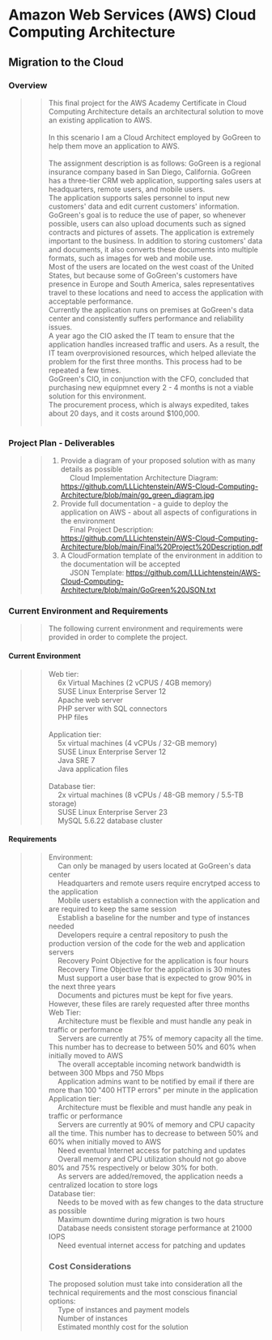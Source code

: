 # Amazon Web Services (AWS) Cloud Computing Architecture
## Migration to the Cloud
### Overview
> > This final project for the AWS Academy Certificate in Cloud Computing Architecture details an architectural solution to move an existing application to AWS.<br><br>
> > In this scenario I am a Cloud Architect employed by GoGreen to help them move an application to AWS.<br><br>
> > The assignment description is as follows:
> > GoGreen is a regional insurance company based in San Diego, California. GoGreen has a three-tier CRM web application, supporting sales users at headquarters, remote users, and mobile users.<br>
> > The application supports sales personnel to input new customers' data and edit current customers' information. GoGreen's goal is to reduce the use of paper, so whenever possible, users can also upload documents such as signed contracts and pictures of assets. The application is extremely important to the business. In addition to storing customers' data and documents, it also converts these documents into multiple formats, such as images for web and mobile use. <br>
> > Most of the users are located on the west coast of the United States, but because some of GoGreen's customers have presence in Europe and South America, sales representatives travel to these locations and need to access the application with acceptable performance.<br>
> > Currently the application runs on premises at GoGreen's data center and consistently suffers performance and reliability issues. <br>
> > A year ago the CIO asked the IT team to ensure that the application handles increased traffic and users. As a result, the IT team overprovisioned resources, which helped alleviate the problem for the first three months. This process had to be repeated a few times.<br>
> > GoGreen's CIO, in conjunction with the CFO, concluded that purchasing new equipmnet every 2 - 4 months is not a viable solution for this environment.<br>
> > The procurement process, which is always expedited, takes about 20 days, and it costs around $100,000. <br><br>
### Project Plan - Deliverables
> > 1. Provide a diagram of your proposed solution with as many details as possible <br>
> > &emsp; Cloud Implementation Architecture Diagram: 
> > https://github.com/LLLichtenstein/AWS-Cloud-Computing-Architecture/blob/main/go_green_diagram.jpg <br>
> > 2. Provide full documentation - a guide to deploy the application on AWS - about all aspects of configurations in the environment <br>
> > &emsp; Final Project Description: https://github.com/LLLichtenstein/AWS-Cloud-Computing-Architecture/blob/main/Final%20Project%20Description.pdf <br>
> > 3. A CloudFormation template of the environment in addition to the documentation will be accepted <br>
> > &emsp; JSON Template: https://github.com/LLLichtenstein/AWS-Cloud-Computing-Architecture/blob/main/GoGreen%20JSON.txt <br>
### Current Environment and Requirements
> > The following current environment and requirements were provided in order to complete the project. 
#### Current Environment
> > Web tier:<br>
> > &emsp; 6x Virtual Machines (2 vCPUS / 4GB memory)<br>
> > &emsp; SUSE Linux Enterprise Server 12 <br>
> > &emsp; Apache web server <br>
> > &emsp; PHP server with SQL connectors <br>
> > &emsp; PHP files <br><br>
> > Application tier: <br>
> > &emsp; 5x virtual machines (4 vCPUs /  32-GB memory) <br>
> > &emsp; SUSE Linux Enterprise Server 12 <br>
> > &emsp; Java SRE 7 <br>
> > &emsp; Java application files <br><br>
> > Database tier:<br>
> > &emsp; 2x virtual machines (8 vCPUs / 48-GB memory / 5.5-TB storage)<br>
> > &emsp; SUSE Linux Enterprise Server 23 <br>
> > &emsp; MySQL 5.6.22 database cluster <br>
#### Requirements
> > Environment: <br>
> > &emsp; Can only be managed by users located at GoGreen's data center <br>
> > &emsp; Headquarters and remote users require encrytped access to the application <br>
> > &emsp; Mobile users establish a connection with the application and are required to keep the same session <br>
> > &emsp; Establish a baseline for the number and type of instances needed <br>
> > &emsp; Developers require a central repository to push the production version of the code for the web and application servers <br>
> > &emsp; Recovery Point Objective for the application is four hours <br>
> > &emsp; Recovery Time Objective for the application is 30 minutes <br>
> > &emsp; Must support a user base that is expected to grow 90% in the next three years <br>
> > &emsp; Documents and pictures must be kept for five years. However, these files are rarely requested after three months <br>
> > Web Tier: <br>
> > &emsp; Architecture must be flexible and must handle any peak in traffic or performance <br>
> > &emsp; Servers are currently at 75% of memory capacity all the time. This number has to decrease to between 50% and 60% when initially moved to AWS <br>
> > &emsp; The overall acceptable incoming network bandwidth is between 300 Mbps and 750 Mbps <br>
> > &emsp; Application admins want to be notified by email if there are more than 100 "400 HTTP errors" per minute in the application <br>
> > Application tier: <br>
> > &emsp; Architecture must be flexible and must handle any peak in traffic or performance <br>
> > &emsp; Servers are currently at 90% of memory and CPU capacity all the time. This number has to decrease to between 50% and 60% when initially moved to AWS <br>
> > &emsp; Need eventual Internet access for patching and updates <br>
> > &emsp; Overall memory and CPU utilization should not go above 80% and 75% respectively or below 30% for both. <br>
> > &emsp; As servers are added/removed, the application needs a centralized location to store logs <br>
> > Database tier: <br>
> > &emsp; Needs to be moved with as few changes to the data structure as possible <br>
> > &emsp; Maximum downtime during migration is two hours <br>
> > &emsp; Database needs consistent storage performance at 21000 IOPS <br>
> > &emsp; Need eventual internet access for patching and updates <br>
> > ### Cost Considerations
> > The proposed solution must take into consideration all the technical requirements and the most conscious financial options: <br>
> > &emsp; Type of instances and payment models <br>
> > &emsp; Number of instances <br>
> > &emsp; Estimated monthly cost for the solution <br>

